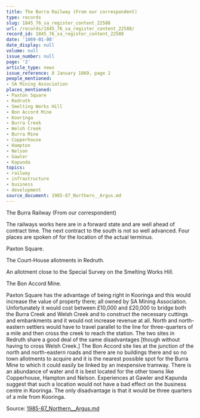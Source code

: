 ```yaml
---
title: The Burra Railway (From our correspondent)
type: records
slug: 1845_76_sa_register_content_22588
url: /records/1845_76_sa_register_content_22588/
record_id: 1845_76_sa_register_content_22588
date: '1869-01-08'
date_display: null
volume: null
issue_number: null
page: '2'
article_type: news
issue_reference: 8 January 1869, page 2
people_mentioned:
- SA Mining Association
places_mentioned:
- Paxton Square
- Redruth
- Smelting Works Hill
- Bon Accord Mine
- Kooringa
- Burra Creek
- Welsh Creek
- Burra Mine
- Copperhouse
- Hampton
- Nelson
- Gawler
- Kapunda
topics:
- railway
- infrastructure
- business
- development
source_document: 1985-87_Northern__Argus.md
---
```


The Burra Railway (From our correspondent)

The railways works here are in a forward state and are well ahead of contract time.  The next contract to the south is not so well advanced.  Four places are spoken of for the location of the actual terminus.

Paxton Square.

The Court-House allotments in Redruth.

An allotment close to the Special Survey on the Smelting Works Hill.

The Bon Accord Mine.

Paxton Square has the advantage of being right in Kooringa and this would increase the value of property there; all owned by SA Mining Association.  Unfortunately it would cost between £10,000 and £20,000 to bridge both the Burra Creek and Welsh Creek and to construct the necessary cuttings and embankments and it would not increase revenue at all.  North and north-eastern settlers would have to travel parallel to the line for three-quarters of a mile and then cross the creek to reach the station.  The two sites in Redruth share a good deal of the same disadvantages [though without having to cross Welsh Creek.]  The Bon Accord site lies at the junction of the north and north-eastern roads and there are no buildings there and so no town allotments to acquire and it is the nearest possible spot for the Burra Mine to which it could easily be linked by an inexpensive tramway.  There is an abundance of water and it is best located for the other towns like Copperhouse, Hampton and Nelson.  Experiences at Gawler and Kapunda suggest that such a location would not have a bad effect on the business centre in Kooringa.  The only disadvantage is that it would be three quarters of a mile from Kooringa.

Source: [1985-87_Northern__Argus.md](/downloads/markdown/1985-87_Northern__Argus.md)
